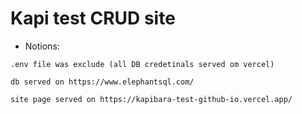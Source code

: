 # Kapi test CRUD site


* Notions:
```
.env file was exclude (all DB credetinals served om vercel)

db served on https://www.elephantsql.com/

site page served on https://kapibara-test-github-io.vercel.app/
```